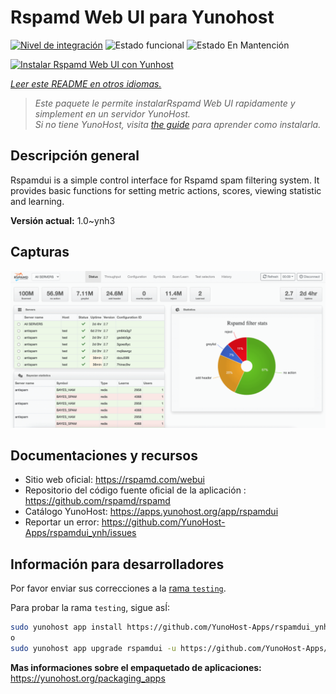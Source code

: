 <!--
Este archivo README esta generado automaticamente<https://github.com/YunoHost/apps/tree/master/tools/readme_generator>
No se debe editar a mano.
-->

# Rspamd Web UI para Yunohost

[![Nivel de integración](https://apps.yunohost.org/badge/integration/rspamdui)](https://ci-apps.yunohost.org/ci/apps/rspamdui/)
![Estado funcional](https://apps.yunohost.org/badge/state/rspamdui)
![Estado En Mantención](https://apps.yunohost.org/badge/maintained/rspamdui)

[![Instalar Rspamd Web UI con Yunhost](https://install-app.yunohost.org/install-with-yunohost.svg)](https://install-app.yunohost.org/?app=rspamdui)

*[Leer este README en otros idiomas.](./ALL_README.md)*

> *Este paquete le permite instalarRspamd Web UI rapidamente y simplement en un servidor YunoHost.*  
> *Si no tiene YunoHost, visita [the guide](https://yunohost.org/install) para aprender como instalarla.*

## Descripción general

Rspamdui is a simple control interface for Rspamd spam filtering system. It provides basic functions for setting metric actions, scores, viewing statistic and learning.

**Versión actual:** 1.0~ynh3

## Capturas

![Captura de Rspamd Web UI](./doc/screenshots/screenshot.png)

## Documentaciones y recursos

- Sitio web oficial: <https://rspamd.com/webui>
- Repositorio del código fuente oficial de la aplicación : <https://github.com/rspamd/rspamd>
- Catálogo YunoHost: <https://apps.yunohost.org/app/rspamdui>
- Reportar un error: <https://github.com/YunoHost-Apps/rspamdui_ynh/issues>

## Información para desarrolladores

Por favor enviar sus correcciones a la [rama `testing`](https://github.com/YunoHost-Apps/rspamdui_ynh/tree/testing).

Para probar la rama `testing`, sigue asÍ:

```bash
sudo yunohost app install https://github.com/YunoHost-Apps/rspamdui_ynh/tree/testing --debug
o
sudo yunohost app upgrade rspamdui -u https://github.com/YunoHost-Apps/rspamdui_ynh/tree/testing --debug
```

**Mas informaciones sobre el empaquetado de aplicaciones:** <https://yunohost.org/packaging_apps>
